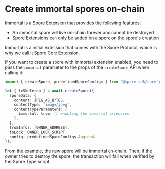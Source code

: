 # Create immortal spores on-chain

Immortal is a Spore Extension that provides the following features:
- An immortal spore will live on-chain forever and cannot be destroyed 
- Spore Extensions can only be added on a spore on the spore's creation

Immortal is a initial extension that comes with the Spore Protocol, which is why we call it Spore Core Extension. 

If you want to create a spore with immortal extension enabled, you need to pass the `immortal` parameter to the props of the `createSpore` API when calling it:

```typescript
import { createSpore, predefinedSporeConfigs } from '@spore-sdk/core';

let { txSkeleton } = await createSpore({
  sporeData: {
    content: JPEG_AS_BYTES,
    contentType: 'image/jpeg',
    contentTypeParameters: {
      immortal: true, // enabling the immortal extension
    },
  },
  fromInfos: [OWNER_ADDRESS],
  toLock: OWNER_LOCK_SCRIPT,
  config: predefinedSporeConfigs.Aggron4,
});
```

From the example, the new spore will be immortal on-chain. Then, if the owner tries to destroy the spore, the transaction will fail when verified by the Spore Type script.